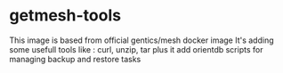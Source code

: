 # getmesh-tools

This image is based from official gentics/mesh docker image
It's adding some usefull tools like : curl, unzip, tar
plus it add orientdb scripts for managing backup and restore tasks
